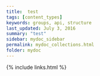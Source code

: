 ```yaml
---
title:  test
tags: [content_types]
keywords: groups, api, structure
last_updated: July 3, 2016
summary: "test"
sidebar: mydoc_sidebar
permalink: mydoc_collections.html
folder: mydoc
---
```



{% include links.html %}
